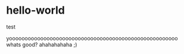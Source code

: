 # hello-world
test

yoooooooooooooooooooooooooooooooooooooooooooooooooooooo
whats good?
ahahahahaha ;)
